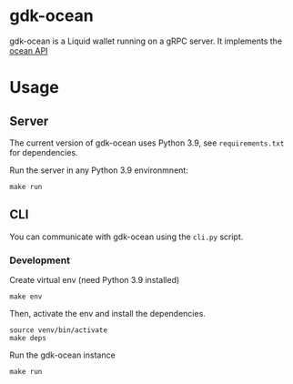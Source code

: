 # gdk-ocean

gdk-ocean is a Liquid wallet running on a gRPC server. It implements the [ocean API](https://github.com/vulpemventures/ocean)

# Usage

## Server

The current version of gdk-ocean uses Python 3.9, see `requirements.txt` for dependencies.

Run the server in any Python 3.9 environmnent:
```
make run
```

## CLI

You can communicate with gdk-ocean using the `cli.py` script. 

### Development

Create virtual env (need Python 3.9 installed)
```
make env
```

Then, activate the env and install the dependencies.
```
source venv/bin/activate
make deps
```

Run the gdk-ocean instance
```
make run
```